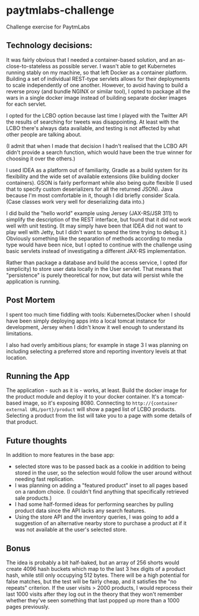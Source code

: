 # paytmlabs-challenge
Challenge exercise for PaytmLabs

## Technology decisions:
It was fairly obvious that I needed a container-based solution, and an as-close-to-stateless as
possible server.  I wasn't able to get Kubernetes running stably on my machine, so that left Docker
as a container platform.  Building a set of individual REST-type servlets allows for their deployments
to scale independently of one another.  However, to avoid having to build a reverse proxy (and bundle
NGINX or similar tool), I opted to package all the wars in a single docker image instead of building
separate docker images for each servlet.

I opted for the LCBO option because last time I played with the Twitter API the results of searching
for tweets was disappointing.  At least with the LCBO there's always data available, and testing
is not affected by what other people are talking about.

(I admit that when I made that decision I hadn't realised that the LCBO API didn't provide a search
function, which would have been the true winner for choosing it over the others.)

I used IDEA as a platform out of familiarity, Gradle as a build system for its flexibility and the
wide set of available extensions (like building docker containers).  GSON is fairly performant while
also being quite flexible (I used that to specify custom deserializers for all the returned JSON).
Java because I'm most comfortable in it, though I did briefly consider Scala.  (Case classes work
very well for deserializing data into.)

I did build the "hello world" example using Jersey (JAX-RS/JSR 311) to simplify the description of
the REST interface, but found that it did not work well with unit testing.  (It may simply have been
that IDEA did not want to play well with Jetty, but I didn't want to spend the time trying to debug
it.)  Obviously something like the separation of methods according to media type would have been
nice, but I opted to continue with the challenge using basic servlets instead of investigating
a different JAX-RS implementation.

Rather than package a database and build the access service, I opted (for simplicity) to store user
data locally in the User servlet.  That means that "persistence" is purely theoretical for now, but
data will persist while the application is running.

## Post Mortem
I spent too much time fiddling with tools:  Kubernetes/Docker when I should have been simply
deploying apps into a local tomcat instance for development, Jersey when I didn't know it well enough
to understand its limitations.

I also had overly ambitious plans; for example in stage 3 I was planning on including selecting a
preferred store and reporting inventory levels at that location.

## Running the App
The application - such as it is - works, at least.  Build the docker image for the product module
and deploy it to your docker container.  It's a tomcat-based image, so it's exposing 8080.
Connecting to `http://{container external URL/port}/product` will show a paged list of LCBO products.
Selecting a product from the list will take you to a page with some details of that product.

## Future thoughts
In addition to more features in the base app:
- selected store was to be passed back as a cookie in addition to being stored in the user, so the
  selection would follow the user around without needing fast replication.
- I was planning on adding a "featured product" inset to all pages based on a random choice.  (I
  couldn't find anything that specifically retrieved sale products.)
- I had some half-formed ideas for performing searches by pulling product data since the API lacks
  any search features.
- Using the store API and the inventory queries, I was going to add a suggestion of an alternative
  nearby store to purchase a product at if it was not available at the user's selected store.

## Bonus
The idea is probably a bit half-baked, but an array of 256 shorts would create 4096 hash buckets
which map to the last 3 hex digits of a product hash, while still only occupying 512 bytes.  There
will be a high potential for false matches, but the test will be fairly cheap, and it satisfies
the "no repeats" criterion.  If the user visits > 2000 products, I would reprocess their last 1000
visits after they log out in the theory that they won't remember whether they've seen something that
last popped up more than a 1000 pages previously.
